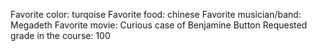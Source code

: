 Favorite color: turqoise
Favorite food: chinese
Favorite musician/band: Megadeth
Favorite movie: Curious case of Benjamine Button
Requested grade in the course: 100
